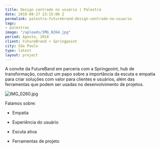 ```yaml
---
title: Design centrado no usuário | Palestra
date: 2018-08-27 23:15:00 Z
permalink: palestra-futurebrand-design-centrado-no-usuario
tags:
- palestras
image: "/uploads/IMG_0264.jpg"
period: Agosto, 2018
client: FutureBrand + Springpoint
city: São Paulo
type: latest
layout: project
---
```


A convite da FutureBand em parceria com a Springpoint, hub de transformação, conduzi um papo sobre a importância da escuta e empatia para criar soluções com valor para clientes e usuários, além das ferramentas que podem ser usadas no desenvolvimento de projetos.

![IMG_0260.jpg](/uploads/IMG_0260.jpg)

Falamos sobre:
- Empatia

- Experiência do usuário

- Escuta ativa

- Ferramentas de projeto